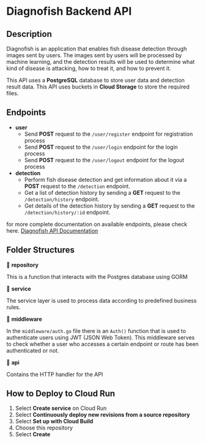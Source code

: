 # Diagnofish Backend API

## Description

Diagnofish is an application that enables fish disease detection through images sent by users. The images sent by users will be processed by machine learning, and the detection results will be used to determine what kind of disease is attacking, how to treat it, and how to prevent it.

This API uses a **PostgreSQL** database to store user data and detection result data.
This API uses buckets in **Cloud Storage** to store the required files.

## Endpoints 

- **user**
  - Send **POST** request to the `/user/register` endpoint for registration process
  - Send **POST** request to the `/user/login` endpoint for the login process 
  - Send **POST** request to the `/user/logout` endpoint for the logout process
- **detection**
  - Perform fish disease detection and get information about it via a **POST** request to the `/detection` endpoint.
  - Get a list of detection history by sending a **GET** request to the `/detection/history` endpoint.
  - Get details of the detection history by sending a **GET** request to the `/detection/history/:id` endpoint.
 
for more complete documentation on available endpoints, please check here. [Diagnofish API Documentation](https://documenter.getpostman.com/view/21174179/2s9YkrZeBF)


## Folder Structures

📁 **repository**

This is a function that interacts with the Postgres database using GORM

📁 **service**

The service layer is used to process data according to predefined business rules.

📁 **middleware**

In the `middleware/auth.go` file there is an `Auth()` function that is used to authenticate users using JWT (JSON Web Token). This middleware serves to check whether a user who accesses a certain endpoint or route has been authenticated or not.

📁 **api**

Contains the HTTP handler for the API

## How to Deploy to Cloud Run

1. Select **Create service** on Cloud Run
2. Select **Continuously deploy new revisions from a source repository**
3. Select **Set up with Cloud Build**
4. Choose this repository
5. Select **Create**
